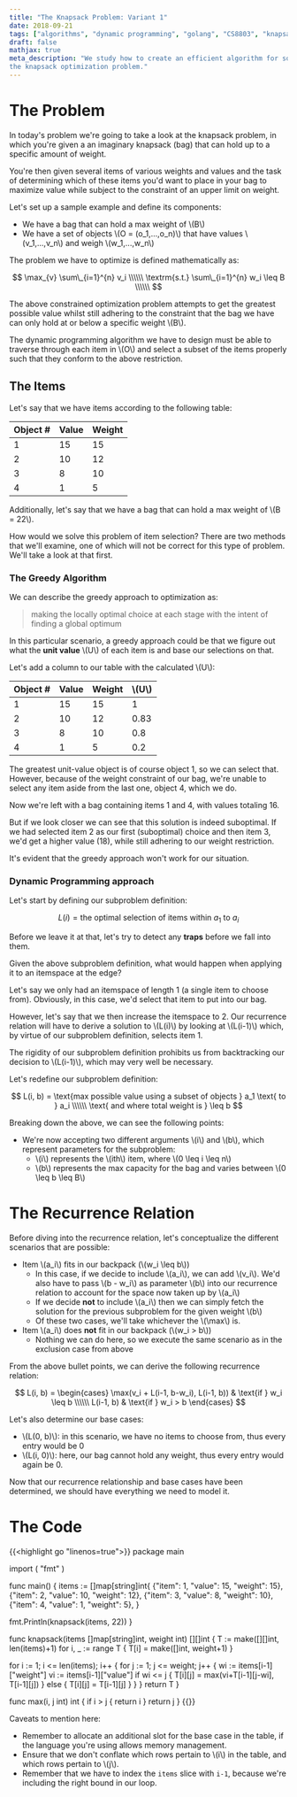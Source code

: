 ```yaml
---
title: "The Knapsack Problem: Variant 1"
date: 2018-09-21
tags: ["algorithms", "dynamic programming", "golang", "CS8803", "knapsack", "optimization"]
draft: false
mathjax: true
meta_description: "We study how to create an efficient algorithm for solving
the knapsack optimization problem."
---
```


# The Problem
In today's problem we're going to take a look at the knapsack problem, in which 
you're given a an imaginary knapsack (bag) that can hold up to a specific amount
of weight.

You're then given several items of various weights and values and the task of
determining which of these items you'd want to place in your bag to maximize
value while subject to the constraint of an upper limit on weight.

Let's set up a sample example and define its components:

* We have a bag that can hold a max weight of \\(B\\)
* We have a set of objects \\(O = (o_1,...,o_n)\\) that have values 
  \\(v_1,...,v_n\\) and weigh \\(w_1,...,w_n\\)

The problem we have to optimize is defined mathematically as:

$$
\max_{v} \sum\_{i=1}^{n} v_i \\\\\\
\textrm{s.t.} \sum\_{i=1}^{n} w_i \leq B \\\\\\
$$

The above constrained optimization problem attempts to get the greatest possible
value whilst still adhering to the constraint that the bag we have can only
hold at or below a specific weight \\(B\\).

The dynamic programming algorithm we have to design must be able to traverse
through each item in \\(O\\) and select a subset of the items properly such that
they conform to the above restriction.

## The Items
Let's say that we have items according to the following table:

Object # | Value | Weight
---------|-------|-------
1        | 15    | 15
2        | 10    | 12
3        | 8     | 10
4        | 1     | 5

Additionally, let's say that we have a bag that can hold a max weight of 
\\(B = 22\\).

How would we solve this problem of item selection? There are two methods that
we'll examine, one of which will not be correct for this type of problem.
We'll take a look at that first.

### The Greedy Algorithm
We can describe the greedy approach to optimization as:

> making the locally optimal choice at each stage with the intent of finding
  a global optimum

In this particular scenario, a greedy approach could be that we figure out
what the __unit value__ \\(U\\) of each item is and base our selections
on that.

Let's add a column to our table with the calculated \\(U\\):

Object # | Value | Weight | \\(U\\)
---------|-------|--------|--------
1        | 15    | 15     | 1
2        | 10    | 12     | 0.83
3        | 8     | 10     | 0.8
4        | 1     | 5      | 0.2

The greatest unit-value object is of course object 1, so we can select that.
However, because of the weight constraint of our bag, we're unable to select
any item aside from the last one, object 4, which we do.

Now we're left with a bag containing items 1 and 4, with values totaling 16.

But if we look closer we can see that this solution is indeed suboptimal. If
we had selected item 2 as our first (suboptimal) choice and then item 3, we'd 
get a higher value (18), while still adhering to our weight restriction.

It's evident that the greedy approach won't work for our situation.

### Dynamic Programming approach

Let's start by defining our subproblem definition:

$$
L(i) = \text{the optimal selection of items within } a_1 \text{ to } a_i
$$

Before we leave it at that, let's try to detect any __traps__ before we fall 
into them.

Given the above subproblem definition, what would happen when applying it
to an itemspace at the edge? 

Let's say we only had an itemspace of length 1 (a single item to choose from). 
Obviously, in this case, we'd select that item to put into our bag. 

However, let's say that we then increase the itemspace to 2. Our recurrence 
relation will have to derive a solution to \\(L(i)\\) by looking at 
\\(L(i-1)\\) which, by virtue of our subproblem definition, selects item 1.

The rigidity of our subproblem definition prohibits us from backtracking our
decision to \\(L(i-1)\\), which may very well be necessary.

Let's redefine our subproblem definition:

$$
L(i, b) = \text{max possible value using a subset of objects } a_1 \text{ to } a_i \\\\\\
\text{ and where total weight is } \leq b
$$

Breaking down the above, we can see the following points:

* We're now accepting two different arguments \\(i\\) and \\(b\\), which represent
  parameters for the subproblem:
    * \\(i\\) represents the \\(ith\\) item, where \\(0 \leq i \leq n\\)
    * \\(b\\) represents the max capacity for the bag and varies between 
      \\(0 \leq b \leq B\\)
      

# The Recurrence Relation
Before diving into the recurrence relation, let's conceptualize the different
scenarios that are possible:

* Item \\(a_i\\) fits in our backpack (\\(w_i \leq b\\))
    * In this case, if we decide to include \\(a_i\\), we can add \\(v_i\\). We'd also 
      have to pass \\(b - w_i\\) as parameter \\(b\\) into our recurrence relation to
      account for the space now taken up by \\(a_i\\)
    * If we decide __not__ to include \\(a_i\\) then we can simply fetch
      the solution for the previous subproblem for the given weight \\(b\\)
    * Of these two cases, we'll take whichever the \\(\max\\) is.
* Item \\(a_i\\) does __not__ fit in our backpack (\\(w_i > b\\))
    * Nothing we can do here, so we execute the same scenario as in the
      exclusion case from above

From the above bullet points, we can derive the following recurrence relation:

$$
L(i, b) = 
\begin{cases}
\max(v_i + L(i-1, b-w_i), L(i-1, b)) & \text{if } w_i \leq b \\\\\\
L(i-1, b) & \text{if } w_i > b
\end{cases}
$$

Let's also determine our base cases:

* \\(L(0, b)\\): in this scenario, we have no items to choose from, thus every 
  entry would be 0
* \\(L(i, 0)\\): here, our bag cannot hold any weight, thus every entry would
  again be 0.


Now that our recurrence relationship and base cases have been determined, we 
should have everything we need to model it.

# The Code

{{<highlight go "linenos=true">}}
package main

import (
  "fmt"
)

func main() {
  items := []map[string]int{
    {"item": 1, "value": 15, "weight": 15},
    {"item": 2, "value": 10, "weight": 12},
    {"item": 3, "value": 8, "weight": 10},
    {"item": 4, "value": 1, "weight": 5},
  }
  
  fmt.Println(knapsack(items, 22))
}

func knapsack(items []map[string]int, weight int) [][]int {
  T := make([][]int, len(items)+1)
  for i, _ := range T {
    T[i] = make([]int, weight+1)
  }

  for i := 1; i <= len(items); i++ {
    for j := 1; j <= weight; j++ {
      wi := items[i-1]["weight"]
      vi := items[i-1]["value"]
      if wi <= j {
        T[i][j] = max(vi+T[i-1][j-wi], T[i-1][j])
      } else {
        T[i][j] = T[i-1][j]
      }
    }
  }
  return T
}

func max(i, j int) int {
  if i > j {
    return i
  }
  return j
}
{{</highlight>}}

Caveats to mention here:

* Remember to allocate an additional slot for the base case in the table, if
  the language you're using allows memory management.
* Ensure that we don't conflate which rows pertain to \\(i\\) in the table, 
  and which rows pertain to \\(j\\).
* Remember that we have to index the `items` slice with `i-1`, because we're
  including the right bound in our loop.
